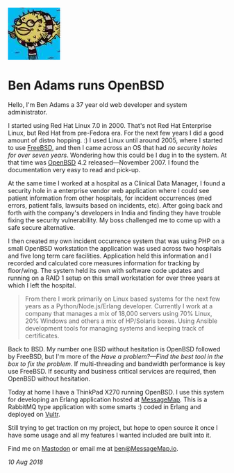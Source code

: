 <p><a href="/" alt="avatar" title="home page"><img src="ben.jpeg" class="w3"></a></p>

# Ben Adams runs OpenBSD

Hello, I'm Ben Adams a 37 year old web developer and system
administrator.

I started using Red Hat Linux 7.0 in 2000. That's not Red Hat
Enterprise Linux, but Red Hat from pre-Fedora era.  For the next
few years I did a good amount of distro hopping. :) I used Linux
until around 2005, where I started to use [FreeBSD], and then I
came across an OS that had _no security holes for over seven years_.
Wondering how this could be I dug in to the system.  At that time
was [OpenBSD] 4.2 released&mdash;November 2007. I found the
documentation very easy to read and pick-up.

At the same time I worked at a hospital as a Clinical Data Manager,
I found a security hole in a enterprise vendor web application where
I could see patient information from other hospitals, for incident
occurrences (med errors, patient falls, lawsuits based on incidents,
etc).  After going back and forth with the company's developers in
India and finding they have trouble fixing the security vulnerability.
My boss challenged me to come up with a safe secure alternative.

I then created my own incident occurrence system that was using PHP
on a small OpenBSD workstation the application was used across two
hospitals and five long term care facilities. Application held this
information and I recorded and calculated core measures information
for tracking by floor/wing.  The system held its own with software
code updates and running on a RAID 1 setup on this small workstation
for over three years at which I left the hospital.

> From there I work primarily on Linux based systems for the next
few years as a Python/Node.js/Erlang developer.  Currently I work
at a company that manages a mix of 18,000 servers using 70% Linux,
20% Windows and others a mix of HP/Solaris boxes.  Using Ansible
development tools for managing systems and keeping track of
certificates.

Back to BSD. My number one BSD without hesitation is OpenBSD followed
by FreeBSD, but I'm more of the _Have a problem?&mdash;Find the
best tool in the box to fix the problem_.  If multi-threading and
bandwidth performance is key use FreeBSD.  If security and business
critical services are required, then OpenBSD without hesitation.

Today at home I have a ThinkPad X270 running OpenBSD.  I use this
system for developing an Erlang application hosted at
[MessageMap](https://MessageMap.io). This is a RabbitMQ type
application with some smarts :) coded in Erlang and deployed on
[Vultr](http://vultr.com).

Still trying to get traction on my project, but hope to open source
it once I have some usage and all my features I wanted included are
built into it.

Find me on [Mastodon] or email me at ben@MessageMap.io.

_10 Aug 2018_

[Mastodon]: https://bsd.network/@MessageMap_io
[FreeBSD]: https://www.freebsd.org
[OpenBSD]: https://www.openbsd.org
